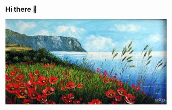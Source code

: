 ## Hi there 👋

<img src="https://github.com/Skylin44/Skylin44/blob/main/maki-i-more.jpg" alt="The Unlimited">

